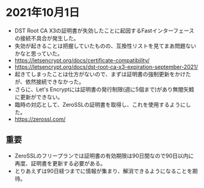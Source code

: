 # 2021年10月1日

- DST Root CA X3の証明書が失効したことに起因するFastインターフェースの接続不具合が発生した。
- 失効が起きることは把握していたものの、互換性リストを見てまあ問題ないかなと思っていた。
- https://letsencrypt.org/docs/certificate-compatibility/
- https://letsencrypt.org/docs/dst-root-ca-x3-expiration-september-2021/
- 起きてしまったことは仕方がないので、まずは証明書の強制更新をかけたが、依然接続できなかった。
- さらに、Let's Encryptには証明書の発行制限(週に5個まで)があり無闇矢鱈に更新ができない。
- 臨時の対応として、ZeroSSLの証明書を取得し、これを使用するようにした。
- https://zerossl.com/

## 重要

- ZeroSSLのフリープランでは証明書の有効期限は90日間なので90日以内に再度、証明書を更新する必要がある。
- とりあえずは90日経つまでに情報が集まり、解消できるようになることを期待。
